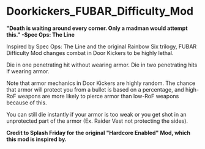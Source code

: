# Doorkickers_FUBAR_Difficulty_Mod

**"Death is waiting around every corner. Only a madman would attempt this."
-Spec Ops: The Line**

Inspired by Spec Ops: The Line and the original Rainbow Six trilogy, FUBAR Difficulty Mod changes combat in Door Kickers to be highly lethal.

Die in one penetrating hit without wearing armor. Die in two penetrating hits if wearing armor.

Note that armor mechanics in Door Kickers are highly random. The chance that armor will protect you from a bullet is based on a percentage, and high-RoF weapons are more likely to pierce armor than low-RoF weapons because of this.

You can still die instantly if your armor is too weak or you get shot in an unprotected part of the armor (Ex. Raider Vest not protecting the sides).

**Credit to Splash Friday for the original "Hardcore Enabled" Mod, which this mod is inspired by.**
